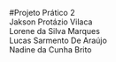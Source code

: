 #Projeto Prático 2 <br/>
Jakson Protázio Vilaca <br/>
Lorene da Silva Marques <br/>
Lucas Sarmento De Araújo <br/>
Nadine da Cunha Brito
